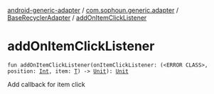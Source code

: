[android-generic-adapter](../../index.md) / [com.sophoun.generic.adapter](../index.md) / [BaseRecyclerAdapter](index.md) / [addOnItemClickListener](./add-on-item-click-listener.md)

# addOnItemClickListener

`fun addOnItemClickListener(onItemClickListener: (<ERROR CLASS>, position: `[`Int`](https://kotlinlang.org/api/latest/jvm/stdlib/kotlin/-int/index.html)`, item: `[`T`](index.md#T)`) -> `[`Unit`](https://kotlinlang.org/api/latest/jvm/stdlib/kotlin/-unit/index.html)`): `[`Unit`](https://kotlinlang.org/api/latest/jvm/stdlib/kotlin/-unit/index.html)

Add callback for item click

